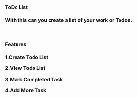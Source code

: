 <h3>ToDo List<h3>
<p> With this can you create a list of your work or Todos.<p>
<br>
<h3> Features <h3>
<p>1.Create Todo List<p>
<p>2.View Todo List<p>
<p>3.Mark Completed Task<p>
<p>4.Add More Task<p>
